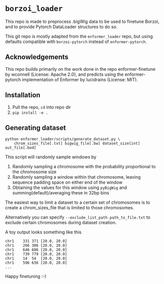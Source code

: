 # `borzoi_loader`

This repo is made to preprocess .bigWig data to be used to finetune Borzoi, and to provide Pytorch DataLoader structures to do so.

This git repo is mostly adapted from the `enformer_loader` repo, but using defaults compatible with `borzoi-pytorch` instead of `enformer-pytorch`.

## Acknowledgements

This repo builds primarily on the work done in the repo enformer-finetune by wconnell (License: Apache 2.0), and predicts using the enformer-pytorch implementation of Enformer by lucidrains (License: MIT).

## Installation

1. Pull the repo, `cd` into repo dir
2. `pip install -e .`

## Generating dataset

```
python enformer_loader/scripts/generate_dataset.py \
    chrom_sizes_file[.txt] bigwig_file[.bw] dataset_size[int] out_file[.bed]
```

This script will randomly sample windows by
1. Randomly sampling a chromosome with the probability proportional to the chromosome size
2. Randomly sampling a window within that chromosome, leaving sequence padding space on either end of the window
3. Obtaining the values for this window using `pyBigWig` and summing(default)/averaging these in 32bp bins

The easiest way to limit a dataset to a certain set of chromosomes is to create
a chrom_sizes_file that is limited to those chromosomes.

Alternatively you can specify `--exclude_list_path path_to_file.txt` to exclude certain chromosomes during dataset creation.

A toy output looks something like this
```
chr1	331	371	[20.0, 20.0]
chr1	266	306	[20.0, 20.0]
chr1	646	686	[20.0, 20.0]
chr1	739	779	[20.0, 20.0]
chr1	14	54	[20.0, 20.0]
chr1	596	636	[20.0, 20.0]
...
```

Happy finetuning :-)